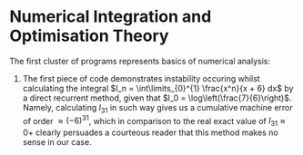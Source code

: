 # Numerical Integration and Optimisation Theory

The first cluster of programs represents basics of numerical analysis:
1. The first piece of code demonstrates instability occuring whilst calculating the integral $I_n = \int\limits_{0}^{1} \frac{x^n}{x + 6} dx$ by a direct recurrent method, given that $I_0 = \log\left(\frac{7}{6}\right)$. Namely, calculating $I_{31}$ in such way gives us a cumulative machine error of order $\approx (-6)^{31}$, which in comparison to the real exact value of $I_{31} \approx 0+$ clearly persuades a courteous reader that this method makes no sense in our case.
